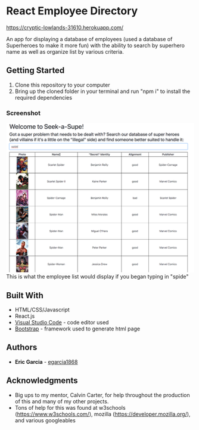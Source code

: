 # React Employee Directory

https://cryptic-lowlands-31610.herokuapp.com/

An app for displaying a database of employees (used a database of Superheroes to make it more fun) with the ability to search by superhero name as well as organize list by various criteria.

## Getting Started

1. Clone this repository to your computer
2. Bring up the cloned folder in your terminal and run "npm i" to install the required dependencies

### Screenshot

![Screenshot!](/public/SeekASupe.png?raw=true "Screenshot of how the employee list is displayed")
This is what the employee list would display if you began typing in "spide"


## Built With

* HTML/CSS/Javascript
* React.js
* [Visual Studio Code](https://code.visualstudio.com/) - code editor used
* [Bootstrap](https://getbootstrap.com/) - framework used to generate html page

## Authors

* **Eric Garcia** - [egarcia1868](https://github.com/egarcia1868)

## Acknowledgments

* Big ups to my mentor, Calvin Carter, for help throughout the production of this and many of my other projects.
* Tons of help for this was found at w3schools (https://www.w3schools.com/), mozilla (https://developer.mozilla.org/), and various googleables